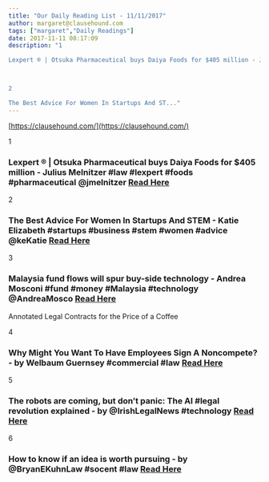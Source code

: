 ```yaml
---
title: "Our Daily Reading List - 11/11/2017"
author: margaret@clausehound.com
tags: ["margaret","Daily Readings"]
date: 2017-11-11 08:17:09
description: "1

Lexpert ® | Otsuka Pharmaceutical buys Daiya Foods for $405 million - Julius Melnitzer #law #lexpert #foods #pharmaceutical @jmelnitzer Read Here



2

The Best Advice For Women In Startups And ST..."
---
```


[https://clausehound.com/](https://clausehound.com/)

1

### Lexpert ® | Otsuka Pharmaceutical buys Daiya Foods for $405 million - Julius Melnitzer #law #lexpert #foods #pharmaceutical @jmelnitzer [Read Here](http://www.lexpert.ca/article/otsuka-pharmaceutical-picks-up-daiya-foods-for-405-million/?p=&amp;sitecode=lex)

2

### The Best Advice For Women In Startups And STEM - Katie Elizabeth #startups #business #stem #women #advice @keKatie [Read Here](https://www.forbes.com/sites/katieelizabeth1/2017/11/02/the-best-advice-for-entrepreneurs-especially-women-in-startups-and-stem-get-great-advice/#83e2ca41cd45)

3

### Malaysia fund flows will spur buy-side technology - Andrea Mosconi #fund #money #Malaysia #technology @AndreaMosco [Read Here](https://www.bloomberg.com/professional/blog/malaysia-fund-flows-will-spur-buy-side-technology/)

Annotated Legal Contracts
for the Price of a Coffee

4

### Why Might You Want To Have Employees Sign A Noncompete? - by Welbaum Guernsey #commercial #law [Read Here](https://goo.gl/hDkWPd)

5

### The robots are coming, but don’t panic: The AI #legal revolution explained - by @IrishLegalNews #technology [Read Here](https://goo.gl/49miBQ)

6

### How to know if an idea is worth pursuing - by @BryanEKuhnLaw #socent #law [Read Here](https://goo.gl/8wgjo7)